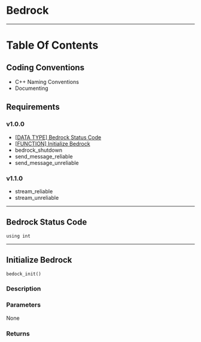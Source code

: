# Bedrock

---

# Table Of Contents
## Coding Conventions
- C++ Naming Conventions
- Documenting

## Requirements
### v1.0.0
- [[DATA TYPE] Bedrock Status Code](#bedrock-error-code)
- [[FUNCTION] Initialize Bedrock](#initialize-bedrock)
- bedrock_shutdown
- send_message_reliable
- send_message_unreliable
### v1.1.0
- stream_reliable
- stream_unreliable
---
## Bedrock Status Code
`using int`

---
## Initialize Bedrock
`bedock_init()`
### Description
### Parameters
None
### Returns
